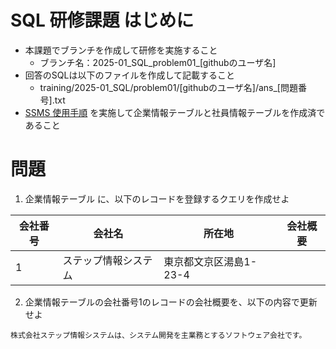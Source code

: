 # SQL 研修課題 はじめに
- 本課題でブランチを作成して研修を実施すること
  - ブランチ名：2025-01_SQL_problem01_[githubのユーザ名]
- 回答のSQLは以下のファイルを作成して記載すること
  - training/2025-01_SQL/problem01/[githubのユーザ名]/ans_[問題番号].txt
- [SSMS 使用手順](https://github.com/HirobumiNakamura/step_repos/blob/main/document/manual/sqlserver/manual.md) を実施して企業情報テーブルと社員情報テーブルを作成済であること
  
# 問題
01. 企業情報テーブル に、以下のレコードを登録するクエリを作成せよ  

|会社番号|会社名|所在地|会社概要|
|---|---|---|---|
|1|ステップ情報システム|東京都文京区湯島1-23-4||

02. 企業情報テーブルの会社番号1のレコードの会社概要を、以下の内容で更新せよ
```
株式会社ステップ情報システムは、システム開発を主業務とするソフトウェア会社です。
```

